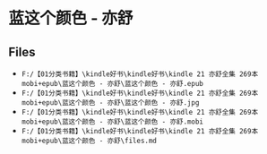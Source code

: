 # 蓝这个颜色 - 亦舒

## Files

- `F:/【01分类书籍】\kindle好书\kindle好书\kindle 21 亦舒全集 269本 mobi+epub\蓝这个颜色 - 亦舒\蓝这个颜色 - 亦舒.epub`
- `F:/【01分类书籍】\kindle好书\kindle好书\kindle 21 亦舒全集 269本 mobi+epub\蓝这个颜色 - 亦舒\蓝这个颜色 - 亦舒.jpg`
- `F:/【01分类书籍】\kindle好书\kindle好书\kindle 21 亦舒全集 269本 mobi+epub\蓝这个颜色 - 亦舒\蓝这个颜色 - 亦舒.mobi`
- `F:/【01分类书籍】\kindle好书\kindle好书\kindle 21 亦舒全集 269本 mobi+epub\蓝这个颜色 - 亦舒\files.md`
